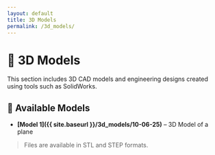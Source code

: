 ```yaml
---
layout: default
title: 3D Models
permalink: /3d_models/
---
```


# 🧱 3D Models

This section includes 3D CAD models and engineering designs created using tools such as SolidWorks.

## 📂 Available Models

- **[Model 1]({{ site.baseurl }}/3d_models/10-06-25)** – 3D Model of a plane

> Files are available in STL and STEP formats.


